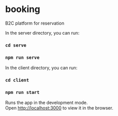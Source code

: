 # booking
B2C platform for reservation

In the server directory, you can run:

### `cd serve`
### `npm run serve`

In the client directory, you can run:

### `cd client`
### `npm run start`

Runs the app in the development mode.\
Open [http://localhost:3000](http://localhost:3000) to view it in the browser.
